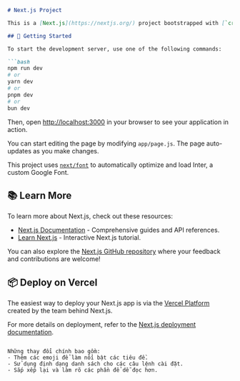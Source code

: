 ```md
# Next.js Project

This is a [Next.js](https://nextjs.org/) project bootstrapped with [`create-next-app`](https://github.com/vercel/next.js/tree/canary/packages/create-next-app).

## 🚀 Getting Started

To start the development server, use one of the following commands:

```bash
npm run dev
# or
yarn dev
# or
pnpm dev
# or
bun dev
```

Then, open [http://localhost:3000](http://localhost:3000) in your browser to see your application in action.

You can start editing the page by modifying `app/page.js`. The page auto-updates as you make changes.

This project uses [`next/font`](https://nextjs.org/docs/basic-features/font-optimization) to automatically optimize and load Inter, a custom Google Font.

## 📚 Learn More

To learn more about Next.js, check out these resources:

- [Next.js Documentation](https://nextjs.org/docs) - Comprehensive guides and API references.
- [Learn Next.js](https://nextjs.org/learn) - Interactive Next.js tutorial.

You can also explore the [Next.js GitHub repository](https://github.com/vercel/next.js/) where your feedback and contributions are welcome!

## 📦 Deploy on Vercel

The easiest way to deploy your Next.js app is via the [Vercel Platform](https://vercel.com/new?utm_medium=default-template&filter=next.js&utm_source=create-next-app&utm_campaign=create-next-app-readme) created by the team behind Next.js.

For more details on deployment, refer to the [Next.js deployment documentation](https://nextjs.org/docs/deployment).
```

Những thay đổi chính bao gồm:
- Thêm các emoji để làm nổi bật các tiêu đề.
- Sử dụng định dạng danh sách cho các câu lệnh cài đặt.
- Sắp xếp lại và làm rõ các phần để dễ đọc hơn.
